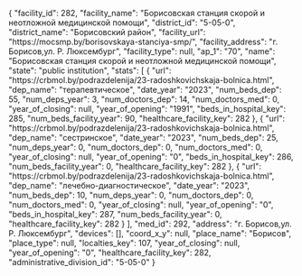 {
    "facility_id": 282,
    "facility_name": "Борисовская станция скорой и неотложной медицинской помощи",
    "district_id": "5-05-0",
    "district_name": "Борисовский район",
    "facility_url": "https:\/\/mocsmp.by\/borisovskaya-stanciya-smp\/",
    "facility_address": "г. Борисов,ул. Р. Люксембург",
    "facility_type": null,
    "ap_1": "70",
    "name": "Борисовская станция скорой и неотложной медицинской помощи",
    "state": "public institution",
    "stats": [
        {
            "url": "https:\/\/crbmol.by\/podrazdelenija\/23-radoshkovichskaja-bolnica.html",
            "dep_name": "терапевтическое",
            "date_year": "2023",
            "num_beds_dep": 55,
            "num_deps_year": 3,
            "num_doctors_dep": 14,
            "num_doctors_med": 0,
            "year_of_closing": null,
            "year_of_opening": "1991",
            "beds_in_hospital_key": 285,
            "num_beds_facility_year": 90,
            "healthcare_facility_key": 282
        },
        {
            "url": "https:\/\/crbmol.by\/podrazdelenija\/23-radoshkovichskaja-bolnica.html",
            "dep_name": "сестринское",
            "date_year": "2023",
            "num_beds_dep": 25,
            "num_deps_year": 0,
            "num_doctors_dep": 0,
            "num_doctors_med": 0,
            "year_of_closing": null,
            "year_of_opening": "0",
            "beds_in_hospital_key": 286,
            "num_beds_facility_year": 0,
            "healthcare_facility_key": 282
        },
        {
            "url": "https:\/\/crbmol.by\/podrazdelenija\/23-radoshkovichskaja-bolnica.html",
            "dep_name": "лечебно-диагностическое",
            "date_year": "2023",
            "num_beds_dep": 10,
            "num_deps_year": 0,
            "num_doctors_dep": 0,
            "num_doctors_med": 0,
            "year_of_closing": null,
            "year_of_opening": "0",
            "beds_in_hospital_key": 287,
            "num_beds_facility_year": 0,
            "healthcare_facility_key": 282
        }
    ],
    "med_id": 292,
    "address": "г. Борисов,ул. Р. Люксембург",
    "devices": [],
    "coord_x_y": null,
    "place_name": "Борисов",
    "place_type": null,
    "localties_key": 107,
    "year_of_closing": null,
    "year_of_opening": "0",
    "healthcare_facility_key": 282,
    "administrative_division_id": "5-05-0"
}